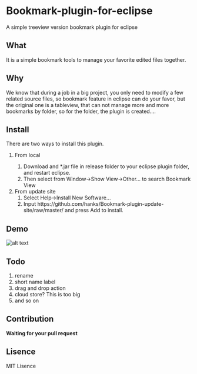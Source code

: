 Bookmark-plugin-for-eclipse
===========================

A simple treeview version bookmark plugin for eclipse

## What
It is a simple bookmark tools to manage your favorite edited files together.

## Why
We know that during a job in a big project, you only need to modify a few related source files, so bookmark feature in eclipse can do your favor, but the original one
is a tableview, that can not manage more and more bookmarks by folder, so for
the folder, the plugin is created....

## Install
There are two ways to install this plugin.

<ol>
  <li>From local</li>
    <ol>
      <li>Download and *.jar file in release folder to your eclipse plugin folder, and restart eclipse.</li>
      <li>Then select from Window->Show View->Other... to search Bookmark View</li>
    </ol>
  <li>From update site      
    <ol>
      <li>Select Help->Install New Software...</li>
      <li>Input <a>https://github.com/hanks/Bookmark-plugin-update-site/raw/master/</a> and press Add to install.
  </li>
    </ol>
  </li>                
</ol>


## Demo
![alt text][demo]

[demo]: https://raw2.github.com/hanks/Bookmark-plugin-for-eclipse/master/resources/demo.gif "demo"


## Todo
1. rename
2. short name label
2. drag and drop action
3. cloud store? This is too big
4. and so on

## Contribution
**Waiting for your pull request**

## Lisence
MIT Lisence